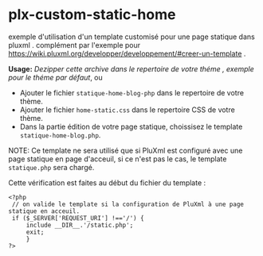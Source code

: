# plx-custom-static-home

exemple d'utilisation d'un template customisé pour une page statique dans pluxml .
complément par l'exemple pour https://wiki.pluxml.org/developper/developpement/#creer-un-template .

**Usage:** *Dezipper cette archive dans le repertoire de votre théme , exemple pour le théme par défaut*, ou 
* Ajouter le fichier `statique-home-blog-php` dans le repertoire de votre thème.
* Ajouter le fichier `home-static.css` dans le repertoire CSS de votre thème.
* Dans la partie édition de votre page statique, choissisez le template `statique-home-blog.php`.

NOTE:
Ce template ne sera utilisé que si PluXml est configuré avec une page statique en page d'acceuil, si ce n'est pas le cas, le template `statique.php` sera chargé.

Cette vérification est faites au début du fichier du template :
```
<?php 
 // on valide le template si la configuration de PluXml à une page statique en acceuil.
 if ($_SERVER['REQUEST_URI'] !=='/') {
	 include __DIR__.'/static.php';
	 exit;
	 }
?>
```
